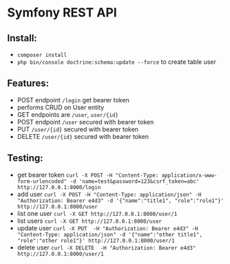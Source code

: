 Symfony REST API
================
## Install:

* `composer install`
* `php bin/console doctrine:schema:update --force` to create table user

## Features:

* POST endpoint `/login` get bearer token 
* performs CRUD on User entity
* GET endpoints are `/user`, `user/{id}`
* POST endpoint `/user` secured with bearer token
* PUT `/user/{id}` secured with bearer token
* DELETE `/user/{id}` secured with bearer token

## Testing:

* get bearer token `curl -X POST -H "Content-Type: application/x-www-form-urlencoded" -d 'name=test&password=123&csrf_token=abc' http://127.0.0.1:8000/login`
* add user `curl -X POST -H "Content-Type: application/json" -H "Authorization: Bearer e4d3" -d '{"name":"title1", "role":"role1"}' http://127.0.0.1:8000/user`
* list one user `curl -X GET http://127.0.0.1:8000/user/1`
* list users `curl -X GET http://127.0.0.1:8000/user`
* update user `curl -X PUT  -H "Authorization: Bearer e4d3" -H "Content-Type: application/json" -d '{"name":"other title1",  "role":"other role1"}' http://127.0.0.1:8000/user/1`
* delete user `curl -X DELETE  -H "Authorization: Bearer e4d3" http://127.0.0.1:8000/user/1`